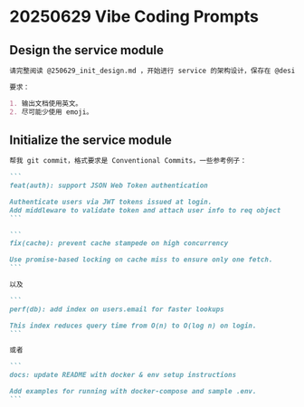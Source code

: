 # 20250629 Vibe Coding Prompts

## Design the service module

``` markdown
请完整阅读 @250629_init_design.md ，开始进行 service 的架构设计，保存在 @design.md 里面。

要求：

1. 输出文档使用英文。
2. 尽可能少使用 emoji。
```

## Initialize the service module

````markdown
帮我 git commit，格式要求是 Conventional Commits，一些参考例子：

```
feat(auth): support JSON Web Token authentication

Authenticate users via JWT tokens issued at login.
Add middleware to validate token and attach user info to req object
```

```
fix(cache): prevent cache stampede on high concurrency

Use promise-based locking on cache miss to ensure only one fetch.
```

以及

```
perf(db): add index on users.email for faster lookups

This index reduces query time from O(n) to O(log n) on login.
```

或者

```
docs: update README with docker & env setup instructions

Add examples for running with docker-compose and sample .env.
```
````